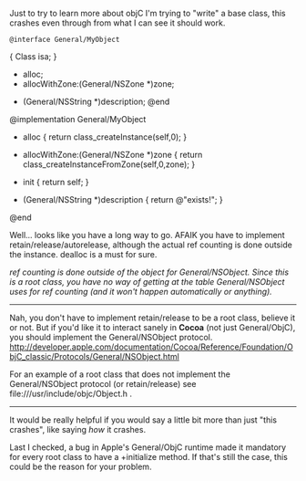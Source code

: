 Just to try to learn more about objC I'm trying to "write" a base class, this crashes even through from what I can see it should work.

    @interface General/MyObject
{
	Class isa;
}
+ alloc;
+ allocWithZone:(General/NSZone *)zone;
- (General/NSString *)description;
@end

@implementation General/MyObject

+ alloc
{
	return class_createInstance(self,0);
}

+ allocWithZone:(General/NSZone *)zone
{
	return class_createInstanceFromZone(self,0,zone);
}

- init
{
	return self;
}

- (General/NSString *)description
{
	return @"exists!";
}

@end

Well... looks like you have a long way to go.  AFAIK you have to implement retain/release/autorelease, although the actual ref counting is done outside the instance.  dealloc is a must for sure.

*ref counting is done outside of the object for General/NSObject.  Since this is a root class, you have no way of getting at the table General/NSObject uses for ref counting (and it won't happen automatically or anything).*

----

Nah, you don't have to implement retain/release to be a root class, believe it or not.  But if you'd like it to interact sanely in **Cocoa** (not just General/ObjC), you should implement the General/NSObject protocol.  http://developer.apple.com/documentation/Cocoa/Reference/Foundation/ObjC_classic/Protocols/General/NSObject.html

For an example of a root class that does not implement the General/NSObject protocol (or retain/release) see file:///usr/include/objc/Object.h .

----

It would be really helpful if you would say a little bit more than just "this crashes", like saying *how* it crashes.

Last I checked, a bug in Apple's General/ObjC runtime made it mandatory for every root class to have a     +initialize method. If that's still the case, this could be the reason for your problem.